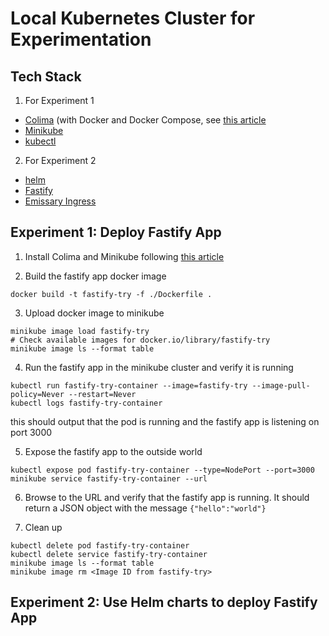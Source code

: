 # Local Kubernetes Cluster for Experimentation

## Tech Stack
1. For Experiment 1
- [Colima](https://github.com/abiosoft/colima) (with Docker and Docker Compose, see [this article](https://everythingdevops.dev/how-to-run-minikube-on-apple-m1-chip-without-docker-desktop/)
- [Minikube](https://minikube.sigs.k8s.io/docs/)
- [kubectl](https://kubernetes.io/docs/reference/kubectl/overview/)
2. For Experiment 2
- [helm](https://helm.sh/docs/intro/install/#through-package-managers)
- [Fastify](https://www.fastify.io/)
- [Emissary Ingress](https://www.emissary-ingress.io/)


## Experiment 1: Deploy Fastify App
1. Install Colima and Minikube following [this article](https://everythingdevops.dev/how-to-run-minikube-on-apple-m1-chip-without-docker-desktop/)

2. Build the fastify app docker image
```shell
docker build -t fastify-try -f ./Dockerfile .
```

3. Upload docker image to minikube
```shell
minikube image load fastify-try
# Check available images for docker.io/library/fastify-try 
minikube image ls --format table
```

4. Run the fastify app in the minikube cluster and verify it is running
```shell
kubectl run fastify-try-container --image=fastify-try --image-pull-policy=Never --restart=Never
kubectl logs fastify-try-container
```
this should output that the pod is running and the fastify app is listening on port 3000

5. Expose the fastify app to the outside world
```shell
kubectl expose pod fastify-try-container --type=NodePort --port=3000
minikube service fastify-try-container --url
```

6. Browse to the URL and verify that the fastify app is running. It should return a JSON object with the message `{"hello":"world"}`

7. Clean up
```shell
kubectl delete pod fastify-try-container
kubectl delete service fastify-try-container
minikube image ls --format table
minikube image rm <Image ID from fastify-try>
```

## Experiment 2: Use Helm charts to deploy Fastify App





